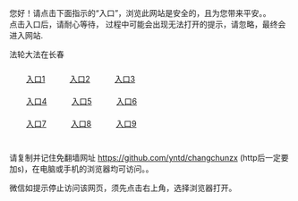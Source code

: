 您好！请点击下面指示的“入口”，浏览此网站是安全的，且为您带来平安。。 <br/>
点击入口后，请耐心等待， 过程中可能会出现无法打开的提示，请忽略，最终会进入网站. </br>

法轮大法在长春<br/>
<div style="padding:10px"><a style="margin:20px" target="_blank" href="https://d3au2oeel8z2dv.cloudfront.net/2Qpsp?yqwjmcyv" id="ccLink1" rel="nofollow">入口1</a> <a target="_blank" style="margin:20px" href="https://d2ndmiq8naaqwe.cloudfront.net/2Qpsp?fvbqw" id="ccLink2" rel="nofollow">入口2</a> <a style="margin:20px" target="_blank" href="https://d3df2ss0a8w9fu.cloudfront.net/2Qpsp?rwgrkyo" id="ccLink3" rel="nofollow">入口3</a></div>

<div style="padding:10px" ><a style="margin:20px" target="_blank" href="https://d3au2oeel8z2dv.cloudfront.net/2Qpsp?yqwjmcyv" id="ccLink4" rel="nofollow">入口4</a> <a style="margin:20px" href="https://d2ndmiq8naaqwe.cloudfront.net/2Qpsp?fvbqw" target="_blank" id="ccLink5" rel="nofollow">入口5</a> <a style="margin:20px" href="https://d3df2ss0a8w9fu.cloudfront.net/2Qpsp?rwgrkyo" target="_blank" id="ccLink6" rel="nofollow">入口6</a></div>

<div style="padding:10px"><a style="margin:20px" target="_blank" href="https://d3au2oeel8z2dv.cloudfront.net/2Qpsp?yqwjmcyv" id="ccLink7" rel="nofollow">入口7</a> <a style="margin:20px" href="https://d2ndmiq8naaqwe.cloudfront.net/2Qpsp?fvbqw" target="_blank" id="ccLink8" rel="nofollow">入口8</a> <a style="margin:20px" target="_blank" href="https://d3df2ss0a8w9fu.cloudfront.net/2Qpsp?rwgrkyo" id="ccLink9" rel="nofollow">入口9</a></div>

<br/>



请复制并记住免翻墙网址 https://github.com/yntd/changchunzx (http后一定要加s)，在电脑或手机的浏览器均可访问。。<br/>

微信如提示停止访问该网页，须先点击右上角，选择浏览器打开。
